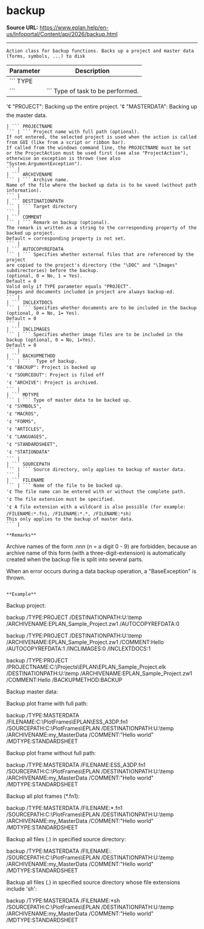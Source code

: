# backup

**Source URL:** https://www.eplan.help/en-us/Infoportal/Content/api/2026/backup.html

---

```
Action class for backup functions. Backs up a project and master data (forms, symbols, ...) to disk

```

| Parameter | Description |
| --- | --- |
| ``` TYPE
 ``` | ``` Type of task to be performed.
 '¢ "PROJECT": Backing up the entire project. 
 '¢ "MASTERDATA": Backing up the master data.
 ``` |
| ``` PROJECTNAME
 ``` | ``` Project name with full path (optional). 
 If not entered, the selected project is used when the action is called from GUI (like from a script or ribbon bar). 
 If called from the windows command line, the PROJECTNAME must be set or the ProjectAction must be used first (see also "ProjectAction"), otherwise an exception is thrown (see also "System.ArgumentException").
 ``` |
| ``` ARCHIVENAME
 ``` | ``` Archive name.
 Name of the file where the backed up data is to be saved (without path information).
 ``` |
| ``` DESTINATIONPATH
 ``` | ``` Target directory
 ``` |
| ``` COMMENT
 ``` | ``` Remark on backup (optional).
 The remark is written as a string to the corresponding property of the backed up project.
 Default = corresponding property is not set.
 ``` |
| ``` AUTOCOPYREFDATA
 ``` | ``` Specifies whether external files that are referenced by the project 
 are copied to the project's directory (the "\DOC" and "\Images" subdirectories) before the backup.
 (optional, 0 = No, 1 = Yes).
 Default = 0
 Valid only if TYPE parameter equals "PROJECT".
 Images and documents included in project are always backup-ed.
 ``` |
| ``` INCLEXTDOCS
 ``` | ``` Specifies whether documents are to be included in the backup (optional, 0 = No, 1= Yes).
 Default = 0
 ``` |
| ``` INCLIMAGES
 ``` | ``` Specifies whether image files are to be included in the backup (optional, 0 = No, 1=Yes).
 Default = 0
 ``` |
| ``` BACKUPMETHOD
 ``` | ```  Type of backup. 
 '¢ "BACKUP": Project is backed up 
 '¢ "SOURCEOUT": Project is filed off 
 '¢ "ARCHIVE": Project is archived.
 ``` |
| ``` MDTYPE
 ``` | ``` Type of master data to be backed up.
 '¢ "SYMBOLS",
 '¢ "MACROS",
 '¢ "FORMS",
 '¢ "ARTICLES",
 '¢ "LANGUAGES",
 '¢ "STANDARDSHEET",
 '¢ "STATIONDATA"
 ``` |
| ``` SOURCEPATH
 ``` | ``` Source directory, only applies to backup of master data.
 ``` |
| ``` FILENAME
 ``` | ``` Name of the file to be backed up.
 '¢ The file name can be entered with or without the complete path.
 '¢ The file extension must be specified.
 '¢ A file extension with a wildcard is also possible (for example: /FILENAME:*.fn1, /FILENAME:*.*, /FILENAME:*sh)
 This only applies to the backup of master data.
 ``` |

**Remarks**

```
Archive names of the form <some name>.nnn (n = a digit 0 - 9) are forbidden, because an archive name of this form (with a three-digit-extension) is automatically created when the backup file is split into several parts. 

When an error occurs during a data backup operation, a "BaseException" is thrown.

```

**Example**

```
Backup project:

backup /TYPE:PROJECT /DESTINATIONPATH:U:\temp /ARCHIVENAME:EPLAN_Sample_Project.zw1 /AUTOCOPYREFDATA:0

backup /TYPE:PROJECT /DESTINATIONPATH:U:\temp /ARCHIVENAME:EPLAN_Sample_Project.zw1 /COMMENT:Hello /AUTOCOPYREFDATA:1 /INCLIMAGES:0 /INCLEXTDOCS:1

backup /TYPE:PROJECT /PROJECTNAME:C:\Projects\EPLAN\EPLAN_Sample_Project.elk /DESTINATIONPATH:U:\temp /ARCHIVENAME:EPLAN_Sample_Project.zw1 /COMMENT:Hello /BACKUPMETHOD:BACKUP 


Backup master data:

Backup plot frame with full path:

backup /TYPE:MASTERDATA /FILENAME:C:\PlotFrames\EPLAN\ESS_A3DP.fn1 /SOURCEPATH:C:\PlotFrames\EPLAN /DESTINATIONPATH:U:\temp /ARCHIVENAME:my_MasterData /COMMENT:"Hello world" /MDTYPE:STANDARDSHEET

Backup plot frame without full path:

backup /TYPE:MASTERDATA /FILENAME:ESS_A3DP.fn1 /SOURCEPATH:C:\PlotFrames\EPLAN /DESTINATIONPATH:U:\temp /ARCHIVENAME:my_MasterData /COMMENT:"Hello world" /MDTYPE:STANDARDSHEET

Backup all plot frames (*.fn1):

backup /TYPE:MASTERDATA /FILENAME:*.fn1 /SOURCEPATH:C:\PlotFrames\EPLAN /DESTINATIONPATH:U:\temp /ARCHIVENAME:my_MasterData /COMMENT:"Hello world" /MDTYPE:STANDARDSHEET

Backup all files (*.*) in specified source directory:

backup /TYPE:MASTERDATA /FILENAME:*.* /SOURCEPATH:C:\PlotFrames\EPLAN /DESTINATIONPATH:U:\temp /ARCHIVENAME:my_MasterData /COMMENT:"Hello world" /MDTYPE:STANDARDSHEET

Backup all files (*.*) in specified source directory whose file extensions include 'sh':

backup /TYPE:MASTERDATA /FILENAME:*sh /SOURCEPATH:C:\PlotFrames\EPLAN /DESTINATIONPATH:U:\temp /ARCHIVENAME:my_MasterData /COMMENT:"Hello world" /MDTYPE:STANDARDSHEET

```